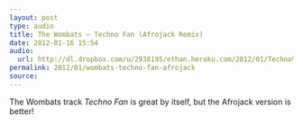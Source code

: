 ```yaml
---
layout: post
type: audio
title: The Wombats — Techno Fan (Afrojack Remix)
date: 2012-01-16 15:54
audio: 
  url: http://dl.dropbox.com/u/2938195/ethan.heroku.com/2012/01/Techno%20Fan%20%28Afrojack%20Extended%20Club%20Remix%29.mp3
permalink: 2012/01/wombats-techno-fan-afrojack
source: 
---
```


The Wombats track _Techno Fan_ is great by itself, but the Afrojack version is better!

